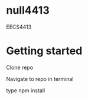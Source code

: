 # null4413
EECS4413

# Getting started
Clone repo 

Navigate to repo in terminal 

type npm install 
